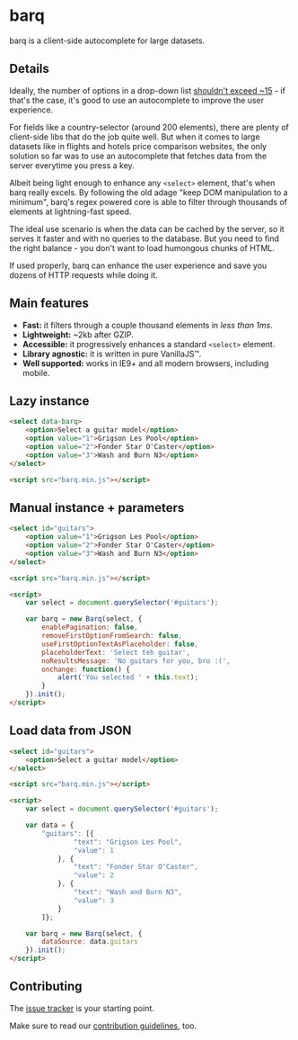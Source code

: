 barq
====

barq is a client-side autocomplete for large datasets.

## Details

Ideally, the number of options in a drop-down list [shouldn't exceed ~15](http://baymard.com/blog/drop-down-usability) - if that's the case, it's good to use an autocomplete to improve the user experience.

For fields like a country-selector (around 200 elements), there are plenty of client-side libs that do the job quite well. But when it comes to large datasets like in flights and hotels price comparison websites, the only solution so far was to use an autocomplete that fetches data from the server everytime you press a key.

Albeit being light enough to enhance any `<select>` element, that's when barq really excels. By following the old adage "keep DOM manipulation to a minimum", barq's regex powered core is able to filter through thousands of elements at lightning-fast speed.

The ideal use scenario is when the data can be cached by the server, so it serves it faster and with no queries to the database. But you need to find the right balance - you don't want to load humongous chunks of HTML.

If used properly, barq can enhance the user experience and save you dozens of HTTP requests while doing it.

## Main features

 - **Fast:** it filters through a couple thousand elements in _less than 1ms_.
 - **Lightweight:** ~2kb after GZIP.
 - **Accessible:** it progressively enhances a standard `<select>` element.
 - **Library agnostic:** it is written in pure VanillaJS™.
 - **Well supported:** works in IE9+ and all modern browsers, including mobile.

## Lazy instance
```html
<select data-barq>
    <option>Select a guitar model</option>
    <option value="1">Grigson Les Pool</option>
    <option value="2">Fonder Star O'Caster</option>
    <option value="3">Wash and Burn N3</option>
</select>

<script src="barq.min.js"></script>
```

## Manual instance + parameters
```html
<select id="guitars">
    <option value="1">Grigson Les Pool</option>
    <option value="2">Fonder Star O'Caster</option>
    <option value="3">Wash and Burn N3</option>
</select>

<script src="barq.min.js"></script>

<script>
    var select = document.querySelector('#guitars');

    var barq = new Barq(select, {
        enablePagination: false,
        removeFirstOptionFromSearch: false,
        useFirstOptionTextAsPlaceholder: false,
        placeholderText: 'Select teh guitar',
        noResultsMessage: 'No guitars for you, bro :(',
        onchange: function() {
            alert('You selected ' + this.text);
        }
    }).init();
</script>

```

## Load data from JSON
```html
<select id="guitars">
    <option>Select a guitar model</option>
</select>

<script src="barq.min.js"></script>

<script>
    var select = document.querySelector('#guitars');

    var data = {
        "guitars": [{
                "text": "Grigson Les Pool",
                "value": 1
            }, {
                "text": "Fonder Star O'Caster",
                "value": 2
            }, {
                "text": "Wash and Burn N3",
                "value": 3
            }
        ]};

    var barq = new Barq(select, {
        dataSource: data.guitars
    }).init();
</script>

```


## Contributing

The [issue tracker](https://github.com/joaocunha/barq/issues) is your starting point.

Make sure to read our [contribution guidelines](https://github.com/joaocunha/barq/blob/master/CONTRIBUTING.MD), too.
